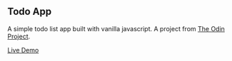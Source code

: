 ## Todo App

A simple todo list app built with vanilla javascript. A project from [The Odin Project](https://www.theodinproject.com/courses/javascript/lessons/todo-list).

[Live Demo](https://raw.githack.com/zenott/todo-app/development/dist/index.html)
